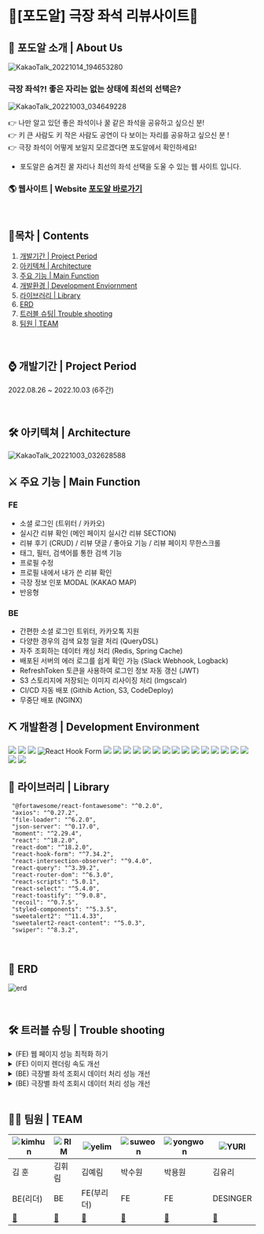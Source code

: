 
# 🍇[포도알] 극장 좌석 리뷰사이트🍇


## 🎉 포도알 소개 | About Us
![KakaoTalk_20221014_194653280](https://user-images.githubusercontent.com/109055420/195833038-63548f2a-73dd-4383-9e7b-9adf691681c1.png)


### 극장 좌석?! 좋은 자리는 없는 상태에 최선의 선택은?
![KakaoTalk_20221003_034649228](https://user-images.githubusercontent.com/109055420/193470896-90e12165-8d97-4437-becd-624c4b39415a.png)

👉 나만 알고 있던 좋은 좌석이나 꿀 같은 좌석을 공유하고 싶으신 분! </br>
👉 키 큰 사람도 키 작은 사람도 공연이 다 보이는 자리를 공유하고 싶으신 분 !</br>
👉 극장 좌석이 어떻게 보일지 모르겠다면 포도알에서 확인하세요! </br>

- 포도알은 숨겨진 꿀 자리나 최선의 좌석 선택을 도울 수 있는 웹 사이트 입니다.

### 🌎 웹사이트 | Website  [포도알 바로가기](https://podoal.net)


<br>

## 🔭목차 | Contents
1. [개발기간 | Project Period](#-개발기간--project-period)
2. [아키텍쳐 | Architecture](#-아키텍쳐--architecture)
3. [주요 기능 | Main Function](#-주요-기능--Main-Function)
4. [개발환경 | Development Enviornment](#-개발환경--development-environment)
5. [라이브러리 | Library](#-라이브러리--library)
6. [ERD](#-erd)
7. [트러블 슈팅| Trouble shooting](#-트러블-슈팅--trouble-shooting)
8. [ 팀원 | TEAM](#-팀원--team)

<br>



## ⌚ 개발기간 | Project Period
2022.08.26 ~ 2022.10.03 (6주간)

<br>

## 🛠 아키텍쳐 | Architecture
![KakaoTalk_20221003_032628588](https://cdn.discordapp.com/attachments/457223932244656128/1026435122318290994/Architecture.png)


## ⚔ 주요 기능 | Main Function
### FE
- 소셜 로그인 (트위터 / 카카오)
- 실시간 리뷰 확인 (메인 페이지 실시간 리뷰 SECTION)
- 리뷰 후기 (CRUD) / 리뷰 댓글 / 좋아요 기능 / 리뷰 페이지 무한스크롤
- 태그, 필터, 검색어를 통한 검색 기능
- 프로필 수정
- 프로필 내에서 내가 쓴 리뷰 확인
- 극장 정보 인포 MODAL (KAKAO MAP)
- 반응형

### BE
- 간편한 소셜 로그인 트위터, 카카오톡 지원
- 다양한 경우의 검색 요청 일괄 처리 (QueryDSL)
- 자주 조회하는 데이터 캐싱 처리 (Redis, Spring Cache)
- 배포된 서버의 에러 로그를 쉽게 확인 가능 (Slack Webhook, Logback)
- RefreshToken 토큰을 사용하여 로그인 정보 자동 갱신 (JWT)
- S3 스토리지에 저장되는 이미지 리사이징 처리 (Imgscalr)
- CI/CD 자동 배포 (Githib Action, S3, CodeDeploy)
- 무중단 배포 (NGINX)


## ⛏ 개발환경 | Development Environment

<img  src="https://img.shields.io/badge/react-61DAFB?style=for-the-badge&logo=react&logoColor=black"> <img  src="https://img.shields.io/badge/react query-FF4154?style=for-the-badge&logo=reactquery&logoColor=black">
<img  src="https://img.shields.io/badge/Recoil-0088CC?style=for-the-badge&logo=recoil&logoColor=white">
![React Hook Form](https://img.shields.io/badge/React%20Hook%20Form-%23EC5990.svg?style=for-the-badge&logo=reacthookform&logoColor=white)
<img  src="https://img.shields.io/badge/Axios-5A29E4?style=for-the-badge&logo=axios&logoColor=white">
<img  src="https://img.shields.io/badge/styled-components-DB7093?style=for-the-badge&logo=styled-components&logoColor=white">
<img  src="https://img.shields.io/badge/React Router-CA4245?style=for-the-badge&logo=React Router&logoColor=white">
<img  src="https://img.shields.io/badge/JavaScript-F7DF1E?style=for-the-badge&logo=JavaScript&logoColor=black">
<img  src="https://img.shields.io/badge/Amazon S3-569A31?style=for-the-badge&logo=Amazon S3&logoColor=white">
<img  src="https://img.shields.io/badge/aws Cloundfront-EF2D5E?style=for-the-badge&logo=&logoColor=white">
<img  src="https://img.shields.io/badge/Spring-6DB33F?style=for-the-badge&logo=Spring&logoColor=white">
<img  src="https://img.shields.io/badge/Spring Boot-6DB33F?style=for-the-badge&logo=Spring Boot&logoColor=white">
<img  src="https://img.shields.io/badge/Docker-2496ED?style=for-the-badge&logo=Docker&logoColor=white">
<img  src="https://img.shields.io/badge/Redis-DC382D?style=for-the-badge&logo=Redis&logoColor=white">
<img  src="https://img.shields.io/badge/Spring Data JPA-6DB33F?style=for-the-badge&logo=S&logoColor=white">
<img  src="https://img.shields.io/badge/Query DSL-4695EB?style=for-the-badge&logo=&logoColor=white">
<img  src="https://img.shields.io/badge/MySQL-4479A1?style=for-the-badge&logo=MySQL&logoColor=white">
<img  src="https://img.shields.io/badge/Amazon RDS-527FFF?style=for-the-badge&logo=Amazon RDS&logoColor=white">
<img  src="https://img.shields.io/badge/Amazon EC2-FF9900?style=for-the-badge&logo=Amazon EC2&logoColor=white">
<img  src="https://img.shields.io/badge/GitHub Actions-2088FF?style=for-the-badge&logo=GitHub Actions&logoColor=white">
<img  src="https://img.shields.io/badge/Slack Webhook-4A154B?style=for-the-badge&logo=&logoColor=white">


## 🎨 라이브러리 | Library

     "@fortawesome/react-fontawesome": "^0.2.0",
     "axios": "^0.27.2",
     "file-loader": "^6.2.0",
     "json-server": "^0.17.0",
     "moment": "^2.29.4",
     "react": "^18.2.0",
     "react-dom": "^18.2.0",
     "react-hook-form": "^7.34.2",
     "react-intersection-observer": "^9.4.0",
     "react-query": "^3.39.2",
     "react-router-dom": "^6.3.0",
     "react-scripts": "5.0.1",
     "react-select": "^5.4.0",
     "react-toastify": "^9.0.8",
     "recoil": "^0.7.5",
     "styled-components": "^5.3.5",
     "sweetalert2": "^11.4.33",
     "sweetalert2-react-content": "^5.0.3",
     "swiper": "^8.3.2",
     

    

<br>

## 🔑 ERD 

![erd](https://cdn.discordapp.com/attachments/457223932244656128/1026447296243695697/unknown.png)


<br>


## 🛠 트러블 슈팅 | Trouble shooting



<details>
<summary>(FE) 웹 페이지 성능 최적화 하기</summary>
<div markdown="1">
<span style="color:Red"> 트러블 이슈</span>

![Untitled](https://user-images.githubusercontent.com/108280991/193574430-9f179b4f-1fe9-48d2-9459-6609e7669820.png)

lighthouse를 이용한 성능 측정 결과 성능 및 접근성, 권장사항의 점수가 만족스럽게 나오지 않아 해당 사항들을 정리하고, 개선하기로 결정.

<span style="color:Red"> 트러블 슈팅</span>

이미지 렌더링 시간을 줄이기 위해  

- 차세대 형식을 사용해 이미지를 제공 jpg, png > webp로 변경
- 동적 이미지 캐싱처리 진행. s3, cloudfront 에서 캐싱 정책 변경

<br>

메인페이지 렌더링을 차단시키고 리소스를 먼저 렌더링 하려는걸 방지.  
(리소스 링크에 async를 넣어 같이 로딩 시키도록함.)

<br>

웹폰트가 로딩되기 전까지 텍스트가 표시되지 않도록 최적화를 진행함.  
(font-display : swap;)

<br>

`lighthouse 결과`  

![Untitled (1)](https://user-images.githubusercontent.com/108280991/193575940-42df99e7-2714-4249-90dd-3595916b5a01.png)


</div>
</details>

<details>
<summary>(FE) 이미지 렌더링 속도 개선</summary>
<div markdown="2">
<span style="color:Red">트러블 이슈</span> 
<br> 
사용자가 뮤지컬 좌석 리뷰를 확인하기 위해 여러 서로다른 여러가지 뮤지컬을 조회하고 다시 같은 뮤지컬을 조회할 때마다 렌더링이 계속 일어난다면 사용자 피로도가 올라가 이탈률이 높아질 것으로 예상 

![Untitled (2)](https://user-images.githubusercontent.com/108280991/193578901-b6078872-a15c-4586-9fbd-b66cc1833b1c.png)


<span style="color:Red">트러블 슈팅</span>  
리액트 쿼리의 캐싱 기능을 사용해 바로 사용자에게 렌더링 된 화면을 출력

![Untitled (3)](https://user-images.githubusercontent.com/108280991/193579112-108b09f8-cc5c-4315-a885-5c299b70ba85.png)


</div>
</details>


<details>
<summary>(BE) 극장별 좌석 조회시 데이터 처리 성능 개선</summary>
<div markdown="3">
<span style="color:Red">문제상황</span>  

- 극장별 좌석 정보를 다음과 같은 형태로 테이블에 저장하였습니다.

| 좌석아이디 | 층 | 구역 | 열 | 좌석번호 | 극장아이디 |
|--|--|--|--|--|--|
| 1 | FIRST | A | 1 | 8 | 1 |
| 2 | FIRST |A| 1 | 9 | 1 |

- 극장의 좌석 정보 데이터를 json 형태로 가공하는 과정에서 여러번의 쿼리 호출이 필요했고 서버 응답에 많은 시간이 소요되었습니다.

<span style="color:Red">의견조율</span> 

1. mongoDB 같은 NoSQL 데이터베이스를 사용하여 좌석 정보를 json 형식으로 저장하기
2. 캐시를 적용하여 데이터베이스 호출 횟수를 줄이기

- 극장별 좌석 정보는 변경이 극도로 적고 조회가 많은 데이터 특성을 가지고 있음
- 캐시를 적용하기로 결정

<span style="color:Red">결과</span>  
- JMeter를 활용한 테스트 결과 약 90%의 응답시간 감소를 확인할 수 있었습니다.  

| 라벨 | 표본수 | 평균(ms) | 최소값 | 최대값 | 표준편차 | 오류 |
|--|--|--|--|--|--|--|
| cache | 5000 | 341 | 5 | 725 | 156.5247 | 0 |
| noCache | 5000 | 3284 | 43 | 12071 | 1014.649 | 0 |

<br> 
</div>
</details>



<details>
<summary>(BE) 극장별 좌석 조회시 데이터 처리 성능 개선</summary>
<div markdown="4">
<span style="color:Red">문제상황</span>  

- JWT 토큰을 포함하는 모든 요청은 필터에서 해당 토큰을 검증하는 과정을 거칩니다.
- MemberRepository를 통해 Member 객체를 찾아와서 UserDetails를 구성하였는데

```Java
@Getter
@NoArgsConstructor
@AllArgsConstructor
public class UserDetailsImpl implements UserDetails {

    private Member member;
		...
}

@Service
@RequiredArgsConstructor
public class UserDetailsServiceImpl implements UserDetailsService {
    private final MemberRepository memberRepository;
    @Override
    public UserDetails loadUserByUsername(String subject) throws UsernameNotFoundException {
        Member member = memberRepository.findById(Long.parseLong(subject))
                .orElseThrow(() -> new UsernameNotFoundException("등록되지않은 사용자입니다."));
        return new UserDetailsImpl(member);
    }
}
```

- 사용자 권한이 필요 없는 요청에도 토큰이 포함되어있다면 UserDetails를 생성하는 과정에서 데이터베이스를 조회하여 응답시간이 길어지는 것을 확인하였습니다.

<span style="color:Red">수정방향</span>

1. JWT Token은 서버에서 SecretKey를 사용하여 인증한 것
2. Token에 담긴 아이디는 토큰이 유효하다면 정확한 것

- UserDetaileService를 삭제하고, UserDetailsImpl에 Member 객체 대신 Id를 추가하고

- JwtTokenProvider에서 인증정보를 조회할 때, JWT 토큰의 Sub 필드에 저장해둔 id값으로 UserDetails를 생성하였습니다.


```Java
@Getter
@NoArgsConstructor
@AllArgsConstructor
public class UserDetailsImpl implements UserDetails {

    private Long memberId;
		...
}

@Component
@Slf4j
@RequiredArgsConstructor
public class JwtTokenProvider {
		...
		public Authentication getAuthentication(String jwtToken) {
			  Claims claims = getClaims(jwtToken);
			  UserDetailsImpl userDetails = new UserDetailsImpl(Long.parseLong(laims.getSubject()));
			  return new UsernamePasswordAuthenticationToken(userDetails, "", userDetails.getAuthorities());
		}
		...
}
```

- 각각의 엔티티들과 Member 객체가 맺은 연관관계는 제거한 후에 Auditing 속성에 @CreatedBy @LastModifiedBy 어노테이션을 추가하였습니다.

```Java
@Getter
@MappedSuperclass
@EntityListeners(AuditingEntityListener.class)
public abstract class BaseEntity {

		...

    @CreatedBy // 생성자
    private Long createdBy;

    @LastModifiedBy //수정자
    private Long modifiedBy;
}

@RequiredArgsConstructor
@Component
public class LoginUserAuditorAware implements AuditorAware<Long> {

    @Override
    public Optional<Long> getCurrentAuditor() {
        Authentication authentication = SecurityContextHolder.getContext().getAuthentication();
        if (null == authentication || !authentication.isAuthenticated() || authentication.getPrincipal().equals("anonymousUser")) {
            return Optional.empty();
        }
        UserDetailsImpl userDetails = (UserDetailsImpl) authentication.getPrincipal();

        return Optional.ofNullable(userDetails.getMemberId());
    }
}
```

<span style="color:Red">결과</span>

- JMeter를 활용한 테스트 결과 약 80%의 응답시간 감소를 확인할 수 있었습니다.


| 라벨 | 표본수 | 평균(ms) | 최소값 | 최대값 | 표준편차 | 오류 |
|--|--|--|--|--|--|--|
| 멤버 객체 사용 | 5000 | 939 | 34 | 1893 | 199.3258 | 0 |
| Token id값 사용 | 5000 | 125 | 7 | 382 | 53.45967 | 0 |


</div>
</details>

<br>

## 🤸🏻‍ 팀원 | TEAM

|  ![kimhun](https://cdn.discordapp.com/attachments/457223932244656128/1026470579328520222/Untitled-3_0001_Layer-5.png) | ![RIM](https://cdn.discordapp.com/attachments/457223932244656128/1026470580913971200/Untitled-3_0000_Layer-4.png)  | ![yelim](https://cdn.discordapp.com/attachments/457223932244656128/1026470579764736050/Untitled-3_0002_Layer-6.png) | ![suweon](https://cdn.discordapp.com/attachments/457223932244656128/1026470580138016839/Untitled-3_0003_Layer-7.png) | ![yongwon](https://cdn.discordapp.com/attachments/457223932244656128/1026470580473577483/Untitled-3_0004_Layer-3.png) |![YURI](https://cdn.discordapp.com/attachments/457223932244656128/1026476377265930301/Untitled-3_0000_Layer-5.png) |
|--|--|--|--|--|--|
|  김 훈| 김휘림  | 김예림  | 박수원 | 박용원 | 김유리 |
| BE(리더) | BE | FE(부리더) | FE | FE | DESINGER |
| [🔗](https://github.com/hunkim00) | [🔗](https://github.com/kimilm)| [🔗](https://github.com/97yelim) | [🔗](https://github.com/kksltv123) | [🔗](https://github.com/ParkYongWon) |[🔗](http://yurikim.net) |
